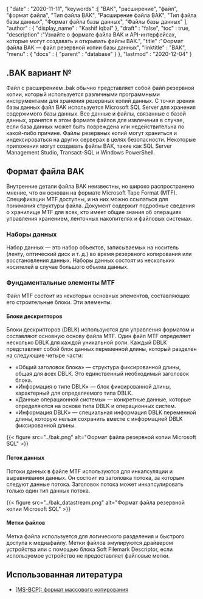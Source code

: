 {
  "date" : "2020-11-11",
  "keywords" :[ "BAK", "расширение", "файл", "формат файла", "Тип файла BAK", "Расширение файла BAK", "Тип файла базы данных", "Формат файла базы данных", "Файлы базы данных" ],
  "author" : {
    "display_name" : "Kashif Iqbal"
},
  "draft" : "false",
  "toc" : true,
  "description" :"Узнайте о формате файла BAK и API-интерфейсах, которые могут создавать и открывать файлы BAK.",
  "title" :"Формат файла BAK — файл резервной копии базы данных",
  "linktitle" : "BAK",
  "menu" : {
    "docs" : {
      "parent" : "database"
}
},
  "lastmod" : "2020-12-04"
}

## .BAK вариант №

Файл с расширением .bak обычно представляет собой файл резервной копии, который используется различными программными инструментами для хранения резервных копий данных. С точки зрения базы данных файл BAK используется Microsoft SQL Server для хранения содержимого базы данных. Все данные и файлы, связанные с базой данных, хранятся в этом формате файлов для извлечения в случае, если база данных может быть повреждена или недействительна по какой-либо причине. Файлы резервных копий могут храниться и индексироваться на других серверах в целях безопасности. Некоторые приложения могут создавать файлы BAK, такие как SQL Server Management Studio, Transact-SQL и Windows PowerShell.

## Формат файла BAK

Внутренние детали файла BAK неизвестны, но широко распространено мнение, что он основан на формате Microsoft Tape Format (MTF). Спецификации MTF доступны, и на них можно ссылаться для понимания структуры файла. Документ содержит подробные сведения о хранилище MTF для всех, кто имеет общие знания об операциях управления хранением, ленточных накопителях и файловых системах.

### Наборы данных

Набор данных — это набор объектов, записываемых на носитель (ленту, оптический диск и т. д.) во время резервного копирования или восстановления данных. Наборы данных состоят из нескольких носителей в случае большого объема данных.

### Фундаментальные элементы MTF

Файл MTF состоит из некоторых основных элементов, составляющих его строительные блоки. Эти элементы:

#### Блоки дескрипторов

Блоки дескрипторов (DBLK) используются для управления форматом и составляют основную основу файла MTF. Один файл MTF определяет несколько DBLK для каждой уникальной роли. Каждый DBLK представляет собой блок данных переменной длины, который разделен на следующие четыре части:

* «Общий заголовок блока» — структура фиксированной длины, общая для всех DBLK. Это единственный необходимый заголовок блока.
* «Информация о типе DBLK» — блок фиксированной длины, характерный для определяемого типа DBLK.
* «Данные операционной системы» — конкретные данные, которые определяются на основе типа DBLK и операционных систем.
* «Информация DBLK» — специальная информация DBLK переменной длины, которую нельзя сохранить вместе с информацией DBLK фиксированной длины.

 {{< figure src="../bak.png" alt="Формат файла резервной копии Microsoft SQL" >}}

#### Поток данных

Потоки данных в файле MTF используются для инкапсуляции и выравнивания данных. Он состоит из заголовка потока, за которым следуют данные потока. Заголовок потока может инкапсулировать только один тип данных потока.

{{< figure src="../bak_datastream.png" alt="Формат файла резервной копии Microsoft SQL" >}}

#### Метки файлов

Метка файла используется для логического разделения и быстрого доступа к медиафайлу. Метки файлов эмулируются драйвером устройства или с помощью блока Soft Filemark Descriptor, если используемое устройство не предоставляет файловые метки.

## Использованная литература ##

* [[MS-BCP]: формат массового копирования](https://learn.microsoft.com/en-us/openspecs/sql_data_portability/ms-bcp/54965c4d-34c7-400d-b970-1007984315a5)


